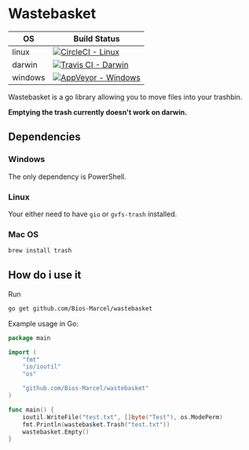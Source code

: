 # Wastebasket

| OS | Build Status |
| - | - |
| linux | [![CircleCI - Linux](https://circleci.com/gh/Bios-Marcel/wastebasket.svg?style=svg)](https://circleci.com/gh/Bios-Marcel/wastebasket) |
| darwin | [![Travis CI - Darwin](https://travis-ci.org/Bios-Marcel/wastebasket.svg?branch=master)](https://travis-ci.org/Bios-Marcel/wastebasket) |
| windows | [![AppVeyor - Windows](https://ci.appveyor.com/api/projects/status/8tsgphvg9jn3mms2?svg=true)](https://ci.appveyor.com/project/Bios-Marcel/wastebasket) |

Wastebasket is a go library allowing you to move files into your trashbin.

**Emptying the trash currently doesn't work on darwin.**

## Dependencies

### Windows

The only dependency is PowerShell.

### Linux

Your either need to have `gio` or `gvfs-trash` installed.

### Mac OS

```bash
brew install trash
```

## How do i use it

Run

```bash
go get github.com/Bios-Marcel/wastebasket
```

Example usage in Go:

```GO
package main

import (
    "fmt"
    "io/ioutil"
    "os"

    "github.com/Bios-Marcel/wastebasket"
)

func main() {
    ioutil.WriteFile("test.txt", []byte("Test"), os.ModePerm)
    fmt.Println(wastebasket.Trash("test.txt"))
    wastebasket.Empty()
}

```